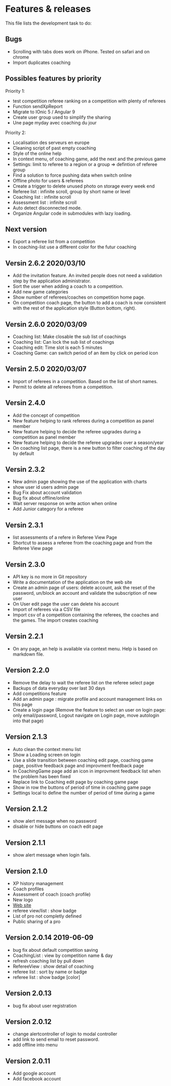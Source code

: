 # Features & releases

This file lists the development task to do:

## Bugs

- Scrolling with tabs does work on iPhone. Tested on safari and on chrome
- Import duplicates coaching

## Possibles features by priority

Priority 1:

- test competition referee ranking on a competition with plenty of referees
- Function sendXpReport
- Migrate to IOnic 5 / Angular 9
- Create user group used to simplify the sharing
- Une page myday avec coaching du jour

Priority 2:

- Localisation des serveurs en europe
- Cleaning script of past empty coaching
- Style of the online help
- In context menu, of coaching game, add the next and the previous game
- Settings: limit to referee to a region or a group => defintion of referee group
- Find a solution to force pushing data when switch online
- Offline photo for users & referees
- Create a trigger to delete unused photo on storage every week end
- Referee list : infinite scroll, group by short name or level
- Coaching list : infinite scroll
- Assessment list : infinite scroll
- Auto detect disconnected mode.
- Organize Angular code in submodules with lazy loading.

## Next version

- Export a referee list from a competition
- In coaching-list use a different color for the futur coaching

## Versin 2.6.2 2020/03/10

- Add the invitation feature. An invited people does not need a validation step by the application administrator.
- Sort the user when adding a coach to a competition.
- Add new game categories
- Show number of referees/coaches on competition home page.
- On competition coach page, the button to add a coach is now consistent with the rest of the application style (Button bottom, right).

## Versin 2.6.0 2020/03/09

- Coaching list: Make closable the sub list of coachings
- Coaching list: Can lock the sub list of coachings
- Coaching edit: Time slot is each 5 minutes
- Coaching Game: can switch period of an item by click on period icon

## Versin 2.5.0 2020/03/07

- Import of referees in a competition. Based on the list of short names.
- Permit to delete all referees from a competition.

## Versin 2.4.0

- Add the concept of competition
- New feature helping to rank referees during a competition as panel member
- New feature helping to decide the referee upgrades during a competition as panel member
- New feature helping to decide the referee upgrades over a season/year
- On coaching list page, there is a new button to filter coaching of the day by default

## Versin 2.3.2

- New admin page showing the use of the application with charts
- show user id users admin page
- Bug Fix about account validation
- Bug fix about offline/online
- Wait server response on write action when online
- Add Junior category for a referee


## Versin 2.3.1

- list assessments of a refere in Referee View Page
- Shortcut to assess a referee from the coaching page and from the Referee View page

## Versin 2.3.0

- API key is no more in Git repository
- Write a documentation of the application on the web site
- Create an admin page of users: delete account, ask the reset of the password, un/block an account and validate the subscription of new user
- On User edit page the user can delete his account
- Import of referees via a CSV file
- Import csv of a competition containing the referees, the coaches and the games. The import creates coaching

## Versin 2.2.1

- On any page, an help is available via context menu. Help is based on markdown file.

## Version 2.2.0

- Remove the delay to wait the referee list on the referee select page
- Backups of data everyday over last 30 days
- Add competitions feature
- Add an admin page : migrate profile and account management links on this page
- Create a login page (Remove the feature to select an user on login page: only email/password, Logout navigate on Login page, move autologin into that page)

## Version 2.1.3

- Auto clean the context menu list
- Show a Loading screen on login
- Use a slide transition between coaching edit page, coaching game page, positive feedback page and improvment feedback page
- In CoachingGame page add an icon in improvment feedback list when the problem has been fixed
- Replace link to Coaching edit page by coaching game page
- Show in row the buttons of period of time in coaching game page
- Settings local to define the number of period of time during a game

## Version 2.1.2 

- show alert message when no password
- disable or hide buttons on coach edit page


## Version 2.1.1

- show alert message when login fails.

## Version 2.1.0

- XP history management
- Coach profiles
- Assessment of coach (coach profile)
- New logo
- [Web site](http://coachreferee.com)
- referee view/list : show badge
- List of pro not completly defined
- Public sharing of a pro

## Version 2.0.14 2019-06-09

- bug fix about default competition saving
- CoachingList : view by competition name & day
- refresh coaching list by pull down
- RefereeView : show detail of coaching
- referee list : sort by name or badge
- referee list : show badge [color]

## Version 2.0.13

- bug fix about user registration

## Version 2.0.12

- change alertcontroller of login to modal controller
- add link to send email to reset password.
- add offline into menu

## Version 2.0.11

- Add google account
- Add facebook account
